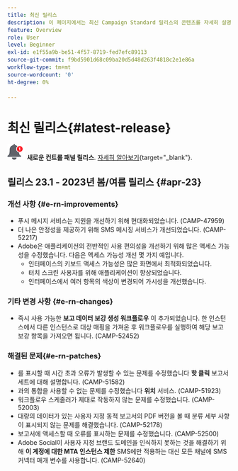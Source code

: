 ```yaml
---
title: 최신 릴리스
description: 이 페이지에서는 최신 Campaign Standard 릴리스의 콘텐츠를 자세히 설명합니다
feature: Overview
role: User
level: Beginner
exl-id: e1f55a9b-be51-4f57-8719-fed7efc89113
source-git-commit: f9bd5901d68c09ba20d5d48d263f4818c2e1e86a
workflow-type: tm+mt
source-wordcount: '0'
ht-degree: 0%

---
```



# 최신 릴리스{#latest-release}

![컨트롤 패널](assets/do-not-localize/cp-icon.png) **새로운 컨트롤 패널 릴리스**. [자세히 알아보기](https://experienceleague.adobe.com/docs/control-panel/using/release-notes.html?lang=ko){target="_blank"}.

## 릴리스 23.1 - 2023년 봄/여름 릴리스 {#apr-23}

### 개선 사항 {#e-rn-improvements}

* 푸시 메시지 서비스는 지원을 개선하기 위해 현대화되었습니다. (CAMP-47959)
* 더 나은 안정성을 제공하기 위해 SMS 메시징 서비스가 개선되었습니다. (CAMP-52217)
* Adobe은 애플리케이션의 전반적인 사용 편의성을 개선하기 위해 많은 액세스 가능성을 수정했습니다. 다음은 액세스 가능성 개선 몇 가지 예입니다.
   * 인터페이스의 키보드 액세스 가능성은 많은 화면에서 최적화되었습니다.
   * 터치 스크린 사용자를 위해 애플리케이션이 향상되었습니다.
   * 인터페이스에서 여러 항목의 색상이 변경되어 가시성을 개선했습니다.

### 기타 변경 사항 {#e-rn-changes}

* 즉시 사용 가능한 **보고 데이터 보강 생성 워크플로우** 이 추가되었습니다. 한 인스턴스에서 다른 인스턴스로 대상 매핑을 가져온 후 워크플로우를 실행하여 해당 보고 보강 항목을 가져오면 됩니다. (CAMP-52452)

### 해결된 문제{#e-rn-patches}

* 를 표시할 때 시간 초과 오류가 발생할 수 있는 문제를 수정했습니다 **핫 클릭** 보고서 세트에 대해 설명합니다. (CAMP-51582)
* 과의 통합을 사용할 수 없는 문제를 수정했습니다 **위치** 서비스. (CAMP-51923)
* 워크플로우 스케줄러가 제대로 작동하지 않는 문제를 수정했습니다. (CAMP-52003)
* 대량의 데이터가 있는 사용자 지정 동적 보고서의 PDF 버전을 볼 때 분류 세부 사항이 표시되지 않는 문제를 해결했습니다. (CAMP-52178)
* 보고서에 액세스할 때 오류를 표시하는 문제를 수정했습니다. (CAMP-52500)
* Adobe Social이 사용자 지정 브랜드 도메인을 인식하지 못하는 것을 해결하기 위해 **이 계정에 대한 MTA 인스턴스 제한** SMS에만 적용하는 대신 모든 채널에 SMS 커넥터 매개 변수를 사용합니다. (CAMP-52640)
